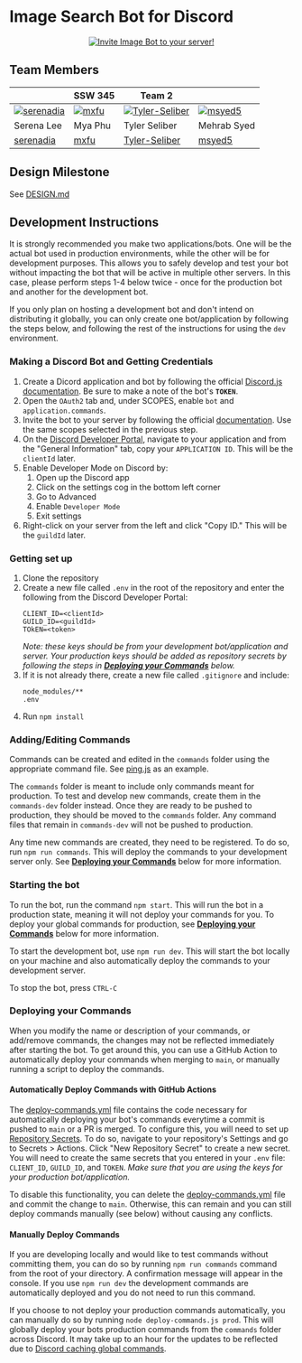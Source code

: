 # Image Search Bot for Discord

<div align="center">
    <a href="https://discord.com/api/oauth2/authorize?client_id=950561099453968394&permissions=0&scope=bot%20applications.commands">
        <img src="https://docs.google.com/drawings/d/e/2PACX-1vT8NvgkGLPm2xX0W5kTat9bEcm_m57PQrYqdG4c0J__qLye9fRU-EH4ixTwe3xnHSa6eFYT5YgWVup8/pub?w=356&h=75" alt="Invite Image Bot to your server!"/>
    </a>
</div>

## Team Members

|                                                                                                    | SSW 345                                                                                  | Team 2                                                                                                     |                                                                                              |
| -------------------------------------------------------------------------------------------------- | ---------------------------------------------------------------------------------------- | ---------------------------------------------------------------------------------------------------------- | -------------------------------------------------------------------------------------------- |
| [![serenadia](https://avatars.githubusercontent.com/u/56970671?v=4)](https://github.com/serenadia) | [![mxfu](https://avatars.githubusercontent.com/u/97979359?v=4)](https://github.com/mxfu) | [![Tyler-Seliber](https://avatars.githubusercontent.com/u/42685071?v=4)](https://github.com/Tyler-Seliber) | [![msyed5](https://avatars.githubusercontent.com/u/77374947?v=4)](https://github.com/msyed5) |
| Serena Lee                                                                                         | Mya Phu                                                                                  | Tyler Seliber                                                                                              | Mehrab Syed                                                                                  |
| [serenadia](https://github.com/serenadia)                                                          | [mxfu](https://github.com/mxfu)                                                          | [Tyler-Seliber](https://github.com/Tyler-Seliber)                                                          | [msyed5](https://github.com/msyed5)                                                          |

## Design Milestone
See [DESIGN.md](DESIGN.md)

## Development Instructions
It is strongly recommended you make two applications/bots. One will be the actual bot used in production environments, while the other will be for development purposes. This allows you to safely develop and test your bot without impacting the bot that will be active in multiple other servers. In this case, please perform steps 1-4 below twice - once for the production bot and another for the development bot. 

If you only plan on hosting a development bot and don't intend on distributing it globally, you can only create one bot/application by following the steps below, and following the rest of the instructions for using the `dev` environment.
### Making a Discord Bot and Getting Credentials
1. Create a Dicord application and bot by following the official [Discord.js documentation](https://discordjs.guide/preparations/setting-up-a-bot-application.html#creating-your-bot). Be sure to make a note of the bot's **`TOKEN`**.
2. Open the `OAuth2` tab and, under SCOPES, enable `bot` and `application.commands`.
3. Invite the bot to your server by following the official [documentation](https://discordjs.guide/preparations/adding-your-bot-to-servers.html). Use the same scopes selected in the previous step.
4. On the [Discord Developer Portal](https://discord.com/developers/), navigate to your application and from the "General Information" tab, copy your `APPLICATION ID`. This will be the `clientId` later.
5. Enable Developer Mode on Discord by:
    1. Open up the Discord app
    2. Click on the settings cog in the bottom left corner
    3. Go to Advanced
    4. Enable `Developer Mode`
    5. Exit settings
6. Right-click on your server from the left and click "Copy ID." This will be the `guildId` later.

### Getting set up
1. Clone the repository
2. Create a new file called  `.env` in the root of the repository and enter the following from the Discord Developer Portal:
    ```
    CLIENT_ID=<clientId>
    GUILD_ID=<guildId>
    TOkEN=<token>
    ```
    _Note: these keys should be from your development bot/application and server. Your production keys should be added as repository secrets by following the steps in [**Deploying your Commands**](#deploying-your-commands) below._
3. If it is not already there, create a new file called `.gitignore` and include:
      ```
      node_modules/**
      .env
      ```
4. Run `npm install`

### Adding/Editing Commands
Commands can be created and edited in the `commands` folder using the appropriate command file. See [ping.js](commands-dev/ping.js) as an example.

The `commands` folder is meant to include only commands meant for production. To test and develop new commands, create them in the `commands-dev` folder instead. Once they are ready to be pushed to production, they should be moved to the `commands` folder. Any command files that remain in `commands-dev` will not be pushed to production.

Any time new commands are created, they need to be registered. To do so, run `npm run commands`. This will deploy the commands to your development server only. See [**Deploying your Commands**](#deploying-your-commands) below for more information.

### Starting the bot
To run the bot, run the command `npm start`. This will run the bot in a production state, meaning it will not deploy your commands for you. To deploy your global commands for production, see [**Deploying your Commands**](#deploying-your-commands) below for more information.

To start the development bot, use `npm run dev`. This will start the bot locally on your machine and also automatically deploy the commands to your development server.

To stop the bot, press `CTRL-C`

### Deploying your Commands
When you modify the name or description of your commands, or add/remove commands, the changes may not be reflected immediately after starting the bot. To get around this, you can use a GitHub Action to automatically deploy your commands when merging to `main`, or manually running a script to deploy the commands.

#### Automatically Deploy Commands with GitHub Actions
The [deploy-commands.yml](.github/workflows/deploy-commands.yml) file contains the code necessary for automatically deploying your bot's commands everytime a commit is pushed to `main` or a PR is merged. To configure this, you will need to set up [Repository Secrets](https://github.com/Azure/actions-workflow-samples/blob/master/assets/create-secrets-for-GitHub-workflows.md). To do so, navigate to your repository's Settings and go to Secrets > Actions. Click "New Repository Secret" to create a new secret. You will need to create the same secrets that you entered in your `.env` file: `CLIENT_ID`, `GUILD_ID`, and `TOKEN`. _Make sure that you are using the keys for your production bot/application._

To disable this functionality, you can delete the [deploy-commands.yml](.github/workflows/deploy-commands.yml) file and commit the change to `main`. Otherwise, this can remain and you can still deploy commands manually (see below) without causing any conflicts.

#### Manually Deploy Commands
If you are developing locally and would like to test commands without committing them, you can do so by running `npm run commands` command from the root of your directory. A confirmation message will appear in the console. If you use `npm run dev` the development commands are automatically deployed and you do not need to run this command.

If you choose to not deploy your production commands automatically, you can manually do so by running `node deploy-commands.js prod`. This will globally deploy your bots production commands from the `commands` folder across Discord. It may take up to an hour for the updates to be reflected due to [Discord caching global commands](https://canary.discord.com/developers/docs/interactions/application-commands#making-a-global-command).
